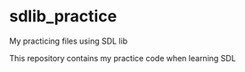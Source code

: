 # sdlib_practice

My practicing files using SDL lib

This repository contains my practice code when
learning SDL
